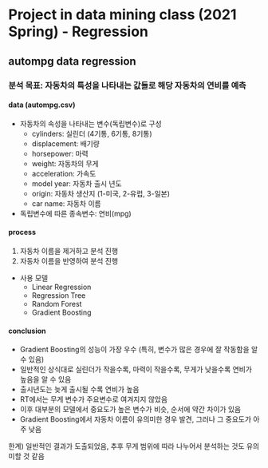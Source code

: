 # Project in data mining class (2021 Spring) - Regression

## autompg data regression

### 분석 목표: 자동차의 특성을 나타내는 값들로 해당 자동차의 연비를 예측

#### data (autompg.csv)
- 자동차의 속성을 나타내는 변수(독립변수)로 구성 
  -  cylinders: 실린더 (4기통, 6기통, 8기통)
  -  displacement: 배기량
  -  horsepower: 마력
  -  weight: 자동차의 무게
  -  acceleration: 가속도
  -  model year: 자동차 출시 년도
  -  origin: 자동차 생산지 (1-미국, 2-유럽, 3-일본)
  -  car name: 자동차 이름
- 독립변수에 따른 종속변수: 연비(mpg)

#### process
1. 자동차 이름을 제거하고 분석 진행
2. 자동차 이름을 반영하여 분석 진행

- 사용 모델
  - Linear Regression
  - Regression Tree
  - Random Forest
  - Gradient Boosting

#### conclusion
- Gradient Boosting의 성능이 가장 우수 (특히, 변수가 많은 경우에 잘 작동함을 알 수 있음)
- 일반적인 상식대로 실린더가 작을수록, 마력이 작을수록, 무게가 낮을수록 연비가 높음을 알 수 있음
- 출시년도는 늦게 출시될 수록 연비가 높음
- RT에서는 무게 변수가 주요변수로 여겨지지 않았음
- 이후 대부분의 모델에서 중요도가 높은 변수가 비슷, 순서에 약간 차이가 있음
- Gradient Boosting에서 자동차 이름이 유의미한 경우 발견, 그러나 그 중요도가 아주 낮음

한계) 일반적인 결과가 도출되었음, 추후 무게 범위에 따라 나누어서 분석하는 것도 유의미할 것 같음

